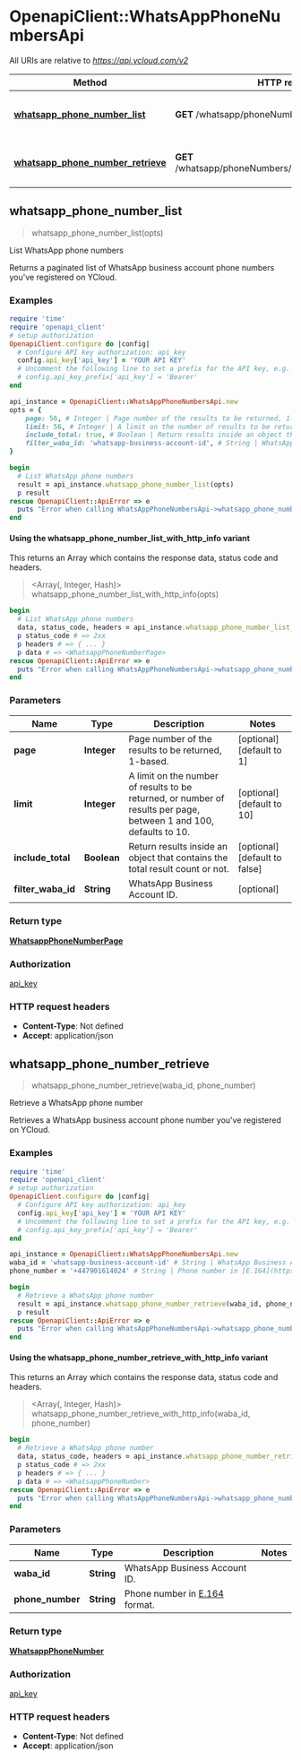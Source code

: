# OpenapiClient::WhatsAppPhoneNumbersApi

All URIs are relative to *https://api.ycloud.com/v2*

| Method | HTTP request | Description |
| ------ | ------------ | ----------- |
| [**whatsapp_phone_number_list**](WhatsAppPhoneNumbersApi.md#whatsapp_phone_number_list) | **GET** /whatsapp/phoneNumbers | List WhatsApp phone numbers |
| [**whatsapp_phone_number_retrieve**](WhatsAppPhoneNumbersApi.md#whatsapp_phone_number_retrieve) | **GET** /whatsapp/phoneNumbers/{wabaId}/{phoneNumber} | Retrieve a WhatsApp phone number |


## whatsapp_phone_number_list

> <WhatsappPhoneNumberPage> whatsapp_phone_number_list(opts)

List WhatsApp phone numbers

Returns a paginated list of WhatsApp business account phone numbers you've registered on YCloud.

### Examples

```ruby
require 'time'
require 'openapi_client'
# setup authorization
OpenapiClient.configure do |config|
  # Configure API key authorization: api_key
  config.api_key['api_key'] = 'YOUR API KEY'
  # Uncomment the following line to set a prefix for the API key, e.g. 'Bearer' (defaults to nil)
  # config.api_key_prefix['api_key'] = 'Bearer'
end

api_instance = OpenapiClient::WhatsAppPhoneNumbersApi.new
opts = {
    page: 56, # Integer | Page number of the results to be returned, 1-based.
    limit: 56, # Integer | A limit on the number of results to be returned, or number of results per page, between 1 and 100, defaults to 10.
    include_total: true, # Boolean | Return results inside an object that contains the total result count or not.
    filter_waba_id: 'whatsapp-business-account-id', # String | WhatsApp Business Account ID.
}

begin
  # List WhatsApp phone numbers
  result = api_instance.whatsapp_phone_number_list(opts)
  p result
rescue OpenapiClient::ApiError => e
  puts "Error when calling WhatsAppPhoneNumbersApi->whatsapp_phone_number_list: #{e}"
end
```

#### Using the whatsapp_phone_number_list_with_http_info variant

This returns an Array which contains the response data, status code and headers.

> <Array(<WhatsappPhoneNumberPage>, Integer, Hash)> whatsapp_phone_number_list_with_http_info(opts)

```ruby
begin
  # List WhatsApp phone numbers
  data, status_code, headers = api_instance.whatsapp_phone_number_list_with_http_info(opts)
  p status_code # => 2xx
  p headers # => { ... }
  p data # => <WhatsappPhoneNumberPage>
rescue OpenapiClient::ApiError => e
  puts "Error when calling WhatsAppPhoneNumbersApi->whatsapp_phone_number_list_with_http_info: #{e}"
end
```

### Parameters

| Name | Type | Description | Notes |
| ---- | ---- | ----------- | ----- |
| **page** | **Integer** | Page number of the results to be returned, 1-based. | [optional][default to 1] |
| **limit** | **Integer** | A limit on the number of results to be returned, or number of results per page, between 1 and 100, defaults to 10. | [optional][default to 10] |
| **include_total** | **Boolean** | Return results inside an object that contains the total result count or not. | [optional][default to false] |
| **filter_waba_id** | **String** | WhatsApp Business Account ID. | [optional] |

### Return type

[**WhatsappPhoneNumberPage**](WhatsappPhoneNumberPage.md)

### Authorization

[api_key](../README.md#api_key)

### HTTP request headers

- **Content-Type**: Not defined
- **Accept**: application/json


## whatsapp_phone_number_retrieve

> <WhatsappPhoneNumber> whatsapp_phone_number_retrieve(waba_id, phone_number)

Retrieve a WhatsApp phone number

Retrieves a WhatsApp business account phone number you've registered on YCloud.

### Examples

```ruby
require 'time'
require 'openapi_client'
# setup authorization
OpenapiClient.configure do |config|
  # Configure API key authorization: api_key
  config.api_key['api_key'] = 'YOUR API KEY'
  # Uncomment the following line to set a prefix for the API key, e.g. 'Bearer' (defaults to nil)
  # config.api_key_prefix['api_key'] = 'Bearer'
end

api_instance = OpenapiClient::WhatsAppPhoneNumbersApi.new
waba_id = 'whatsapp-business-account-id' # String | WhatsApp Business Account ID.
phone_number = '+447901614024' # String | Phone number in [E.164](https://en.wikipedia.org/wiki/E.164) format.

begin
  # Retrieve a WhatsApp phone number
  result = api_instance.whatsapp_phone_number_retrieve(waba_id, phone_number)
  p result
rescue OpenapiClient::ApiError => e
  puts "Error when calling WhatsAppPhoneNumbersApi->whatsapp_phone_number_retrieve: #{e}"
end
```

#### Using the whatsapp_phone_number_retrieve_with_http_info variant

This returns an Array which contains the response data, status code and headers.

> <Array(<WhatsappPhoneNumber>, Integer, Hash)> whatsapp_phone_number_retrieve_with_http_info(waba_id, phone_number)

```ruby
begin
  # Retrieve a WhatsApp phone number
  data, status_code, headers = api_instance.whatsapp_phone_number_retrieve_with_http_info(waba_id, phone_number)
  p status_code # => 2xx
  p headers # => { ... }
  p data # => <WhatsappPhoneNumber>
rescue OpenapiClient::ApiError => e
  puts "Error when calling WhatsAppPhoneNumbersApi->whatsapp_phone_number_retrieve_with_http_info: #{e}"
end
```

### Parameters

| Name | Type | Description | Notes |
| ---- | ---- | ----------- | ----- |
| **waba_id** | **String** | WhatsApp Business Account ID. |  |
| **phone_number** | **String** | Phone number in [E.164](https://en.wikipedia.org/wiki/E.164) format. |  |

### Return type

[**WhatsappPhoneNumber**](WhatsappPhoneNumber.md)

### Authorization

[api_key](../README.md#api_key)

### HTTP request headers

- **Content-Type**: Not defined
- **Accept**: application/json

